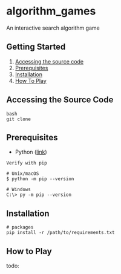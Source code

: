 # algorithm_games
An interactive search algorithm game 

## Getting Started

1. [Accessing the source code](#accessing-the-source-code)
1. [Prerequisites](#prerequisites)
1. [Installation](#installation)
1. [How To Play](#how-to-play)



## Accessing the Source Code

```
bash
git clone
```

## Prerequisites

- Python ([link](https://www.python.org/downloads/ ))

```
Verify with pip 

# Unix/macOS
$ python -m pip --version

# Windows
C:\> py -m pip --version

```

## Installation

```
# packages
pip install -r /path/to/requirements.txt

```

## How to Play 
 todo: